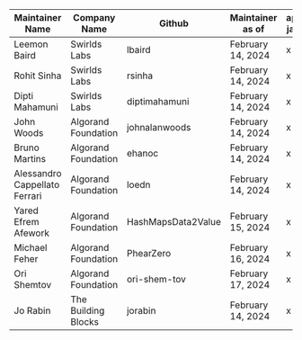 | Maintainer Name               | Company Name        | Github             | Maintainer as of  | api-java  | cryptography | protobufs | protocol | 
| ----------------------------- | ------------------- | ------------------ | ----------------- | ----------|--------------|-----------|----------|
| Leemon Baird                  | Swirlds Labs        | lbaird             | February 14, 2024 | x         | x            | x         | x        |
| Rohit Sinha                   | Swirlds Labs        | rsinha             | February 14, 2024 | x         | x            | x         | x        |
| Dipti Mahamuni                | Swirlds Labs        | diptimahamuni      | February 14, 2024 | x         | x            | x         | x        |
| John Woods                    | Algorand Foundation | johnalanwoods      | February 14, 2024 | x         | x            | x         | x        |
| Bruno Martins                 | Algorand Foundation | ehanoc             | February 14, 2024 | x         | x            | x         | x        |
| Alessandro Cappellato Ferrari | Algorand Foundation | loedn              | February 14, 2024 | x         | x            | x         | x        |
| Yared Efrem Afework           | Algorand Foundation | HashMapsData2Value | February 15, 2024 | x         | x            | x         | x        |
| Michael Feher                 | Algorand Foundation | PhearZero          | February 16, 2024 | x         | x            | x         | x        |
| Ori Shemtov                   | Algorand Foundation | ori-shem-tov       | February 17, 2024 | x         | x            | x         | x        |
| Jo Rabin                      | The Building Blocks | jorabin            | February 14, 2024 | x         | x            | x         | x        |
